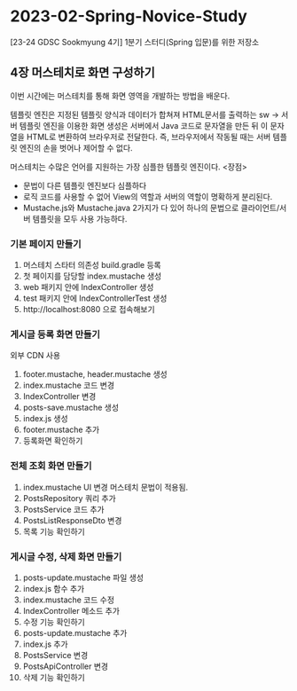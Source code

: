 # 2023-02-Spring-Novice-Study
[23-24 GDSC Sookmyung 4기] 1분기 스터디(Spring 입문)를 위한 저장소

## 4장 머스테치로 화면 구성하기

이번 시간에는 머스테치를 통해 화면 영역을 개발하는 방법을 배운다.

템플릿 엔진은 지정된 템플릿 양식과 데이터가 합쳐져 HTML문서를 출력하는 sw
-> 서버 템플릿 엔진을 이용한 화면 생성은 서버에서 Java 코드로 문자열을 만든 뒤 이 문자열을 HTML로 변환하여 브라우저로 전달한다.
즉, 브라우저에서 작동될 때는 서버 템플릿 엔진의 손을 벗어나 제어할 수 없다.

머스테치는 수많은 언어를 지원하는 가장 심플한 템플릿 엔진이다.
<장점>
 - 문법이 다른 템플릿 엔진보다 심플하다
 - 로직 코드를 사용할 수 없어 View의 역할과 서버의 역할이 명확하게 분리된다.
 - Mustache.js와 Mustache.java 2가지가 다 있어 하나의 문법으로 클라이언트/서버 템플릿을 모두 사용 가능하다.

### 기본 페이지 만들기
1. 머스테치 스타터 의존성 build.gradle 등록
2. 첫 페이지를 담당할 index.mustache 생성
3. web 패키지 안에 IndexController 생성
4. test 패키지 안에 IndexControllerTest 생성
5. http://localhost:8080 으로 접속해보기

### 게시글 등록 화면 만들기
외부 CDN 사용
1. footer.mustache, header.mustache 생성
2. index.mustache 코드 변경
3. IndexController 변경
4. posts-save.mustache 생성
5. index.js 생성
6. footer.mustache 추가
7. 등록화면 확인하기

### 전체 조회 화면 만들기
1. index.mustache UI 변경
머스테치 문법이 적용됨.
2. PostsRepository 쿼리 추가
3. PostsService 코드 추가
4. PostsListResponseDto 변경
5. 목록 기능 확인하기

### 게시글 수정, 삭제 화면 만들기
1. posts-update.mustache 파일 생성
2. index.js 함수 추가
3. index.mustache 코드 수정
4. IndexController 메소드 추가
5. 수정 기능 확인하기
6. posts-update.mustache 추가
7. index.js 추가
8. PostsService 변경
9. PostsApiController 변경
10. 삭제 기능 확인하기

